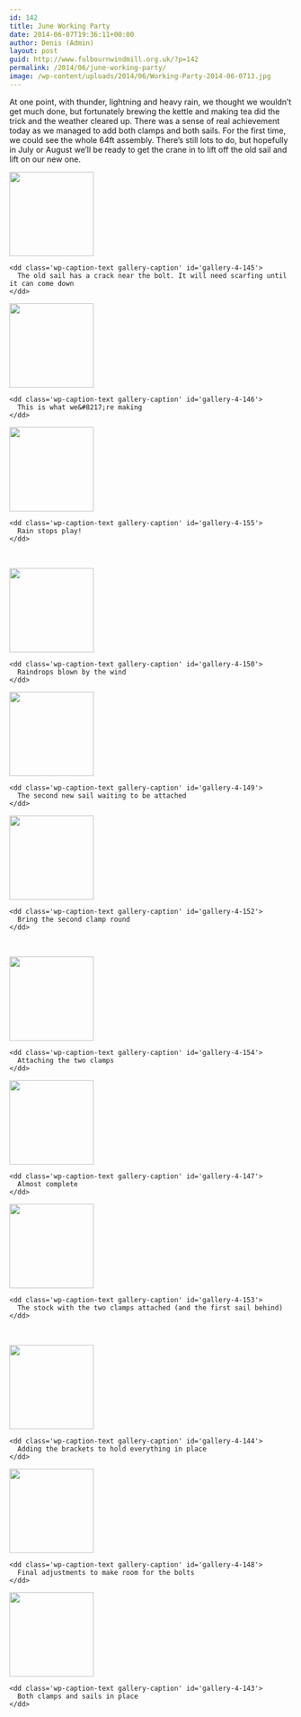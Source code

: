 ```yaml
---
id: 142
title: June Working Party
date: 2014-06-07T19:36:11+00:00
author: Denis (Admin)
layout: post
guid: http://www.fulbournwindmill.org.uk/?p=142
permalink: /2014/06/june-working-party/
image: /wp-content/uploads/2014/06/Working-Party-2014-06-0713.jpg
---
```

At one point, with thunder, lightning and heavy rain, we thought we wouldn&#8217;t get much done, but fortunately brewing the kettle and making tea did the trick and the weather cleared up. There was a sense of real achievement today as we managed to add both clamps and both sails. For the first time, we could see the whole 64ft assembly. There&#8217;s still lots to do, but hopefully in July or August we&#8217;ll be ready to get the crane in to lift off the old sail and lift on our new one.

<div id='gallery-4' class='gallery galleryid-142 gallery-columns-3 gallery-size-thumbnail'>
  <dl class='gallery-item'>
    <dt class='gallery-icon portrait'>
      <a href='http://www.fulbournwindmill.org.uk/2014/06/june-working-party/working-party-2014-06-0709/'><img width="150" height="150" src="http://www.fulbournwindmill.org.uk/wp-content/uploads/2014/06/Working-Party-2014-06-0709-150x150.jpg" class="attachment-thumbnail size-thumbnail" alt="" aria-describedby="gallery-4-145" /></a>
    </dt>
    
    <dd class='wp-caption-text gallery-caption' id='gallery-4-145'>
      The old sail has a crack near the bolt. It will need scarfing until it can come down
    </dd>
  </dl>
  
  <dl class='gallery-item'>
    <dt class='gallery-icon landscape'>
      <a href='http://www.fulbournwindmill.org.uk/2014/06/june-working-party/working-party-2014-06-0710/'><img width="150" height="150" src="http://www.fulbournwindmill.org.uk/wp-content/uploads/2014/06/Working-Party-2014-06-0710-150x150.jpg" class="attachment-thumbnail size-thumbnail" alt="" aria-describedby="gallery-4-146" /></a>
    </dt>
    
    <dd class='wp-caption-text gallery-caption' id='gallery-4-146'>
      This is what we&#8217;re making
    </dd>
  </dl>
  
  <dl class='gallery-item'>
    <dt class='gallery-icon landscape'>
      <a href='http://www.fulbournwindmill.org.uk/2014/06/june-working-party/working-party-2014-06-0701/'><img width="150" height="150" src="http://www.fulbournwindmill.org.uk/wp-content/uploads/2014/06/Working-Party-2014-06-0701-150x150.jpg" class="attachment-thumbnail size-thumbnail" alt="" aria-describedby="gallery-4-155" /></a>
    </dt>
    
    <dd class='wp-caption-text gallery-caption' id='gallery-4-155'>
      Rain stops play!
    </dd>
  </dl>
  
  <br style="clear: both" />
  
  <dl class='gallery-item'>
    <dt class='gallery-icon landscape'>
      <a href='http://www.fulbournwindmill.org.uk/2014/06/june-working-party/working-party-2014-06-0703/'><img width="150" height="150" src="http://www.fulbournwindmill.org.uk/wp-content/uploads/2014/06/Working-Party-2014-06-0703-150x150.jpg" class="attachment-thumbnail size-thumbnail" alt="" aria-describedby="gallery-4-150" /></a>
    </dt>
    
    <dd class='wp-caption-text gallery-caption' id='gallery-4-150'>
      Raindrops blown by the wind
    </dd>
  </dl>
  
  <dl class='gallery-item'>
    <dt class='gallery-icon landscape'>
      <a href='http://www.fulbournwindmill.org.uk/2014/06/june-working-party/working-party-2014-06-0702/'><img width="150" height="150" src="http://www.fulbournwindmill.org.uk/wp-content/uploads/2014/06/Working-Party-2014-06-0702-150x150.jpg" class="attachment-thumbnail size-thumbnail" alt="" aria-describedby="gallery-4-149" /></a>
    </dt>
    
    <dd class='wp-caption-text gallery-caption' id='gallery-4-149'>
      The second new sail waiting to be attached
    </dd>
  </dl>
  
  <dl class='gallery-item'>
    <dt class='gallery-icon landscape'>
      <a href='http://www.fulbournwindmill.org.uk/2014/06/june-working-party/working-party-2014-06-0705/'><img width="150" height="150" src="http://www.fulbournwindmill.org.uk/wp-content/uploads/2014/06/Working-Party-2014-06-0705-150x150.jpg" class="attachment-thumbnail size-thumbnail" alt="" aria-describedby="gallery-4-152" /></a>
    </dt>
    
    <dd class='wp-caption-text gallery-caption' id='gallery-4-152'>
      Bring the second clamp round
    </dd>
  </dl>
  
  <br style="clear: both" />
  
  <dl class='gallery-item'>
    <dt class='gallery-icon portrait'>
      <a href='http://www.fulbournwindmill.org.uk/2014/06/june-working-party/working-party-2014-06-0707/'><img width="150" height="150" src="http://www.fulbournwindmill.org.uk/wp-content/uploads/2014/06/Working-Party-2014-06-0707-150x150.jpg" class="attachment-thumbnail size-thumbnail" alt="" aria-describedby="gallery-4-154" /></a>
    </dt>
    
    <dd class='wp-caption-text gallery-caption' id='gallery-4-154'>
      Attaching the two clamps
    </dd>
  </dl>
  
  <dl class='gallery-item'>
    <dt class='gallery-icon landscape'>
      <a href='http://www.fulbournwindmill.org.uk/2014/06/june-working-party/working-party-2014-06-0711/'><img width="150" height="150" src="http://www.fulbournwindmill.org.uk/wp-content/uploads/2014/06/Working-Party-2014-06-0711-150x150.jpg" class="attachment-thumbnail size-thumbnail" alt="" aria-describedby="gallery-4-147" /></a>
    </dt>
    
    <dd class='wp-caption-text gallery-caption' id='gallery-4-147'>
      Almost complete
    </dd>
  </dl>
  
  <dl class='gallery-item'>
    <dt class='gallery-icon portrait'>
      <a href='http://www.fulbournwindmill.org.uk/2014/06/june-working-party/working-party-2014-06-0706/'><img width="150" height="150" src="http://www.fulbournwindmill.org.uk/wp-content/uploads/2014/06/Working-Party-2014-06-0706-150x150.jpg" class="attachment-thumbnail size-thumbnail" alt="" aria-describedby="gallery-4-153" /></a>
    </dt>
    
    <dd class='wp-caption-text gallery-caption' id='gallery-4-153'>
      The stock with the two clamps attached (and the first sail behind)
    </dd>
  </dl>
  
  <br style="clear: both" />
  
  <dl class='gallery-item'>
    <dt class='gallery-icon portrait'>
      <a href='http://www.fulbournwindmill.org.uk/2014/06/june-working-party/working-party-2014-06-0708/'><img width="150" height="150" src="http://www.fulbournwindmill.org.uk/wp-content/uploads/2014/06/Working-Party-2014-06-0708-150x150.jpg" class="attachment-thumbnail size-thumbnail" alt="" aria-describedby="gallery-4-144" /></a>
    </dt>
    
    <dd class='wp-caption-text gallery-caption' id='gallery-4-144'>
      Adding the brackets to hold everything in place
    </dd>
  </dl>
  
  <dl class='gallery-item'>
    <dt class='gallery-icon landscape'>
      <a href='http://www.fulbournwindmill.org.uk/2014/06/june-working-party/working-party-2014-06-0712/'><img width="150" height="150" src="http://www.fulbournwindmill.org.uk/wp-content/uploads/2014/06/Working-Party-2014-06-0712-150x150.jpg" class="attachment-thumbnail size-thumbnail" alt="" aria-describedby="gallery-4-148" /></a>
    </dt>
    
    <dd class='wp-caption-text gallery-caption' id='gallery-4-148'>
      Final adjustments to make room for the bolts
    </dd>
  </dl>
  
  <dl class='gallery-item'>
    <dt class='gallery-icon landscape'>
      <a href='http://www.fulbournwindmill.org.uk/2014/06/june-working-party/working-party-2014-06-0713/'><img width="150" height="150" src="http://www.fulbournwindmill.org.uk/wp-content/uploads/2014/06/Working-Party-2014-06-0713-150x150.jpg" class="attachment-thumbnail size-thumbnail" alt="" aria-describedby="gallery-4-143" /></a>
    </dt>
    
    <dd class='wp-caption-text gallery-caption' id='gallery-4-143'>
      Both clamps and sails in place
    </dd>
  </dl>
  
  <br style="clear: both" />
</div>